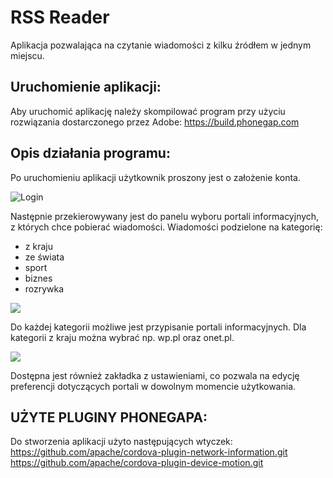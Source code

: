 # RSS Reader
Aplikacja pozwalająca na czytanie wiadomości z kilku źródłem w jednym miejscu. 

## Uruchomienie aplikacji:

Aby uruchomić aplikację należy skompilować program przy użyciu rozwiązania dostarczonego przez Adobe:
https://build.phonegap.com


## Opis działania programu:
Po uruchomieniu aplikacji użytkownik proszony jest o założenie konta. 

![Login](http://sklep213251.shoparena.pl/upload/projekt/2.png)

Następnie przekierowywany jest do panelu wyboru portali informacyjnych, z których chce pobierać wiadomości.
Wiadomości podzielone na kategorię:
- z kraju
- ze świata
- sport
- biznes
- rozrywka

![](http://sklep213251.shoparena.pl/upload/projekt/4.png)

Do każdej kategorii możliwe jest przypisanie portali informacyjnych. Dla kategorii z kraju można wybrać np. wp.pl oraz onet.pl. 


![](http://sklep213251.shoparena.pl/upload/projekt/5.png)

Dostępna jest również zakładka z ustawieniami, co pozwala na edycję preferencji dotyczących portali w dowolnym momencie użytkowania.

## UŻYTE PLUGINY PHONEGAPA:
Do stworzenia aplikacji użyto następujących wtyczek:
https://github.com/apache/cordova-plugin-network-information.git
https://github.com/apache/cordova-plugin-device-motion.git
